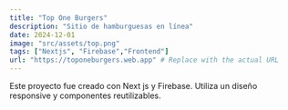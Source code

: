 ```yaml
---
title: "Top One Burgers"
description: "Sitio de hamburguesas en línea"
date: 2024-12-01
image: "src/assets/top.png"
tags: ["Nextjs", "Firebase","Frontend"]
url: "https://toponeburgers.web.app" # Replace with the actual URL
---
```


Este proyecto fue creado con Next js y Firebase. Utiliza un diseño responsive y componentes reutilizables.

